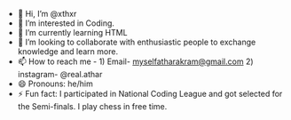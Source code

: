 - 👋 Hi, I’m @xthxr
- 👀 I’m interested in Coding.
- 🌱 I’m currently learning HTML
- 💞️ I’m looking to collaborate with enthusiastic people to exchange knowledge and learn more.
- 📫 How to reach me - 1) Email- myselfatharakram@gmail.com 2) instagram- @real.athar
- 😄 Pronouns: he/him
- ⚡ Fun fact: I participated in National Coding League and got selected for the Semi-finals. I play chess in free time.

<!---
xthxr/xthxr is a ✨ special ✨ repository because its `README.md` (this file) appears on your GitHub profile.
You can click the Preview link to take a look at your changes.
--->
